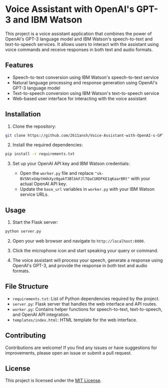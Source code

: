 # Voice Assistant with OpenAI's GPT-3 and IBM Watson

This project is a voice assistant application that combines the power of OpenAI's GPT-3 language model and IBM Watson's speech-to-text and text-to-speech services. It allows users to interact with the assistant using voice commands and receive responses in both text and audio formats.

## Features

- Speech-to-text conversion using IBM Watson's speech-to-text service
- Natural language processing and response generation using OpenAI's GPT-3 language model
- Text-to-speech conversion using IBM Watson's text-to-speech service
- Web-based user interface for interacting with the voice assistant

## Installation

1. Clone the repository:

```bash
git clone https://github.com/2611ansh/Voice-Assistant-with-OpenAI-s-GPT-3-and-IBM-Watson.git
```

2. Install the required dependencies:

```bash
pip install -r requirements.txt
```

3. Set up your OpenAI API key and IBM Watson credentials:

   - Open the `worker.py` file and replace `"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"` with your actual OpenAI API key.
   - Update the `base_url` variables in `worker.py` with your IBM Watson service URLs.

## Usage

1. Start the Flask server:

```bash
python server.py
```

2. Open your web browser and navigate to `http://localhost:8000`.

3. Click the microphone icon and start speaking your query or command.

4. The voice assistant will process your speech, generate a response using OpenAI's GPT-3, and provide the response in both text and audio formats.

## File Structure

- `requirements.txt`: List of Python dependencies required by the project.
- `server.py`: Flask server that handles the web interface and API routes.
- `worker.py`: Contains helper functions for speech-to-text, text-to-speech, and OpenAI API integration.
- `templates/index.html`: HTML template for the web interface.

## Contributing

Contributions are welcome! If you find any issues or have suggestions for improvements, please open an issue or submit a pull request.

## License

This project is licensed under the [MIT License](LICENSE).
